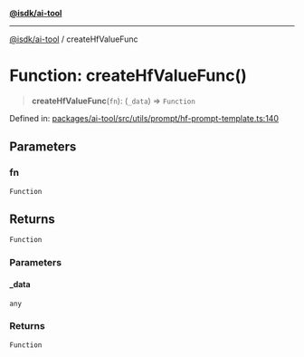 [**@isdk/ai-tool**](../README.md)

***

[@isdk/ai-tool](../globals.md) / createHfValueFunc

# Function: createHfValueFunc()

> **createHfValueFunc**(`fn`): (`_data`) => `Function`

Defined in: [packages/ai-tool/src/utils/prompt/hf-prompt-template.ts:140](https://github.com/isdk/ai-tool.js/blob/62dd65284e1c50d2e8546a14ae292154369bdb2c/src/utils/prompt/hf-prompt-template.ts#L140)

## Parameters

### fn

`Function`

## Returns

`Function`

### Parameters

#### \_data

`any`

### Returns

`Function`
